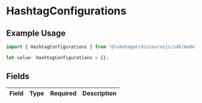 # HashtagConfigurations

## Example Usage

```typescript
import { HashtagConfigurations } from "@lukehagar/discoursejs/sdk/models/operations";

let value: HashtagConfigurations = {};
```

## Fields

| Field       | Type        | Required    | Description |
| ----------- | ----------- | ----------- | ----------- |